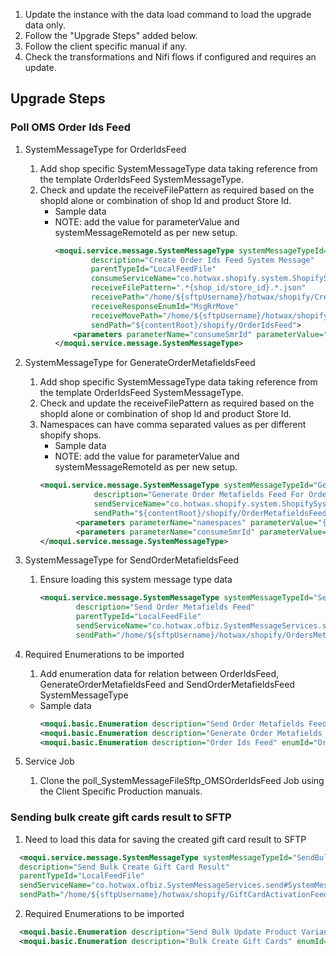 1. Update the instance with the data load command to load the upgrade data only. 
2. Follow the "Upgrade Steps" added below. 
3. Follow the client specific manual if any. 
4. Check the transformations and Nifi flows if configured and requires an update.

## Upgrade Steps
### Poll OMS Order Ids Feed
1. SystemMessageType for OrderIdsFeed
   1. Add shop specific SystemMessageType data taking reference from the template OrderIdsFeed SystemMessageType.
   2. Check and update the receiveFilePattern as required based on the shopId alone or combination of shop Id and product Store Id.
      - Sample data
      - NOTE: add the value for parameterValue and systemMessageRemoteId as per new setup.
        ```xml
        <moqui.service.message.SystemMessageType systemMessageTypeId="OrderIdsFeed_{shopId_storeId}"
                description="Create Order Ids Feed System Message"
                parentTypeId="LocalFeedFile"
                consumeServiceName="co.hotwax.shopify.system.ShopifySystemMessageServices.consume#OrderIdsFeed"
                receiveFilePattern=".*{shop_id/store_id}.*.json"
                receivePath="/home/${sftpUsername}/hotwax/shopify/CreatedOrderIdsFeed"
                receiveResponseEnumId="MsgRrMove"
                receiveMovePath="/home/${sftpUsername}/hotwax/shopify/CreatedOrderIdsFeed/archive"
                sendPath="${contentRoot}/shopify/OrderIdsFeed">
            <parameters parameterName="consumeSmrId" parameterValue="{shopify_remote}" systemMessageRemoteId="{remote_sftp}"/>
        </moqui.service.message.SystemMessageType>
        ```

2. SystemMessageType for GenerateOrderMetafieldsFeed
    1. Add shop specific SystemMessageType data taking reference from the template OrderIdsFeed SystemMessageType.
    2. Check and update the receiveFilePattern as required based on the shopId alone or combination of shop Id and product Store Id.
    3. Namespaces can have comma separated values as per different shopify shops.
       - Sample data
       - NOTE: add the value for parameterValue and systemMessageRemoteId as per new setup.
        ```xml
        <moqui.service.message.SystemMessageType systemMessageTypeId="GenerateOrderMetafieldsFeed_{shopId_storeId}"
                    description="Generate Order Metafields Feed For Orders Feed"
                    sendServiceName="co.hotwax.shopify.system.ShopifySystemMessageServices.generate#OrderMetafieldsFeed"
                    sendPath="${contentRoot}/shopify/OrderMetafieldsFeed/OrderMetafieldsFeed-${dateTime}.json">
                <parameters parameterName="namespaces" parameterValue="{shopify_namespace1,shopify_namespace2,..}" systemMessageRemoteId="{shopify_remote}"/>
                <parameters parameterName="consumeSmrId" parameterValue="{remote_sftp}" systemMessageRemoteId="{shopify_remote}"/>
        </moqui.service.message.SystemMessageType>
        ```

 
3. SystemMessageType for SendOrderMetafieldsFeed
   1. Ensure loading this system message type data 
       ```xml
       <moqui.service.message.SystemMessageType systemMessageTypeId="SendOrderMetafieldsFeed"
               description="Send Order Metafields Feed"
               parentTypeId="LocalFeedFile"
               sendServiceName="co.hotwax.ofbiz.SystemMessageServices.send#SystemMessageFileSftp"
               sendPath="/home/${sftpUsername}/hotwax/shopify/OrdersMetaFieldsFeed"/>
       ```

4. Required Enumerations to be imported
    1. Add enumeration data for relation between OrderIdsFeed, GenerateOrderMetafieldsFeed and SendOrderMetafieldsFeed SystemMessageType
     - Sample data
        ```xml
        <moqui.basic.Enumeration description="Send Order Metafields Feed" enumId="SendOrderMetafieldsFeed" enumTypeId="ShopifyMessageTypeEnum"/>
        <moqui.basic.Enumeration description="Generate Order Metafields Feed" enumId="GenerateOrderMetafieldsFeed_{shopId_storeId}" enumTypeId="ShopifyMessageTypeEnum" relatedEnumId="SendOrderMetafieldsFeed" relatedEnumTypeId="ShopifyMessageTypeEnum"/>
        <moqui.basic.Enumeration description="Order Ids Feed" enumId="OrderIdsFeed_{shopId_storeId}" enumTypeId="ShopifyMessageTypeEnum" relatedEnumId="GenerateOrderMetafieldsFeed_{shopId_storeId}" relatedEnumTypeId="ShopifyMessageTypeEnum"/>
        ```

5. Service Job
   1. Clone the poll_SystemMessageFileSftp_OMSOrderIdsFeed Job using the Client Specific Production manuals.

### Sending bulk create gift cards result to SFTP
  1. Need to load this data for saving the created gift card result to SFTP
  ```xml
    <moqui.service.message.SystemMessageType systemMessageTypeId="SendBulkCreateGiftCardsResult"
    description="Send Bulk Create Gift Card Result"
    parentTypeId="LocalFeedFile"
    sendServiceName="co.hotwax.ofbiz.SystemMessageServices.send#SystemMessageFileSftp"
    sendPath="/home/${sftpUsername}/hotwax/shopify/GiftCardActivationFeed/result/"/>
   ```

  2. Required Enumerations to be imported
  ```xml
    <moqui.basic.Enumeration description="Send Bulk Update Product Variants Result" enumId="SendBulkCreateGiftCardsResult" enumTypeId="ShopifyMessageTypeEnum"/>
    <moqui.basic.Enumeration description="Bulk Create Gift Cards" enumId="BulkCreateGiftCards" enumTypeId="ShopifyMessageTypeEnum" relatedEnumTypeId="ShopifyMessageTypeEnum" relatedEnumId="SendBulkCreateGiftCardsResult"/>
  ```